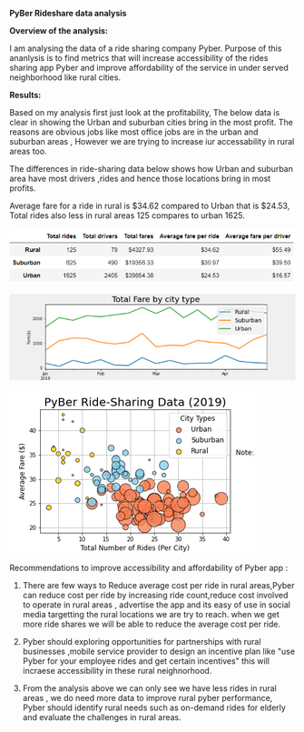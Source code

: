 **PyBer Rideshare data analysis**

**Overview of the analysis:**

I am analysing the data of a ride sharing company Pyber. Purpose of this ananlysis is to find metrics that will increase accessibility of the rides sharing app Pyber and improve affordability of the service in under served neighborhood like rural cities.

**Results:**

Based on my analysis first just look at the profitability, The below data is clear in showing the Urban and suburban cities bring in the most profit. The reasons are obvious jobs like most office jobs are in the urban and suburban areas , However we are trying to increase iur accessability in rural areas too.

The differences in ride-sharing data below shows how Urban and suburban area have most drivers ,rides and hence those locations bring in most profits.

Average fare for a ride in rural is $34.62 compared to Urban that is $24.53, Total rides also less in rural areas 125 compares to urban 1625.

![Summary](resources/summary.PNG)

![Linechart](resources/finalcartmod5.png)

![scatterplot](resources/pyberscatterplot_fig1.png)

Recommendations to improve accessibility and affordability of Pyber app : 

1. There are few ways to Reduce average cost per ride in rural areas,Pyber can reduce cost per ride by increasing ride count,reduce cost involved to operate in rural areas ,  advertise the app and its easy of use in social media targetting the rural locations we are try to reach. when we get more ride shares we will be able to reduce the average cost per ride. 

2. Pyber should exploring opportunities for partnerships with rural businesses ,mobile service provider to design an incentive plan like "use Pyber for your employee rides and get certain incentives" this will incraese accessibility in these rural neighnorhood.

3. From the analysis above we can only see we have less rides in rural areas , we do need more data to improve rural pyber performance, Pyber should identify rural needs such as on-demand rides for elderly and evaluate the challenges in rural areas.